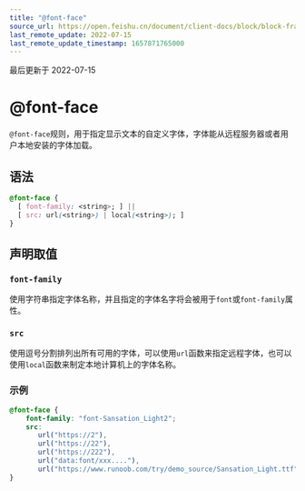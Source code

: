 ```yaml
---
title: "@font-face"
source_url: https://open.feishu.cn/document/client-docs/block/block-frame/code-components-and-structure/view-layer/ttss/rules/font-face
last_remote_update: 2022-07-15
last_remote_update_timestamp: 1657871765000
---
```

最后更新于 2022-07-15

# @font-face

`@font-face`规则，用于指定显示文本的自定义字体，字体能从远程服务器或者用户本地安装的字体加载。

## 语法

```css
@font-face {
  [ font-family: <string>; ] ||
  [ src: url(<string>) | local(<string>); ]
}
```

## 声明取值

### `font-family`

使用字符串指定字体名称，并且指定的字体名字将会被用于`font`或`font-family`属性。

### `src`

使用逗号分割排列出所有可用的字体，可以使用`url`函数来指定远程字体，也可以使用`local`函数来制定本地计算机上的字体名称。

### 示例

```css
@font-face {
    font-family: "font-Sansation_Light2";
    src: 
       url("https://2"),
       url("https://22"),
       url("https://222"),
       url("data:font/xxx...."),
       url("https://www.runoob.com/try/demo_source/Sansation_Light.ttf");
}
```
